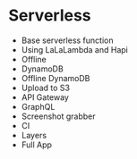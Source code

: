 # Serverless

* Base serverless function
* Using LaLaLambda and Hapi
* Offline
* DynamoDB
* Offline DynamoDB
* Upload to S3
* API Gateway
* GraphQL
* Screenshot grabber
* CI
* Layers
* Full App